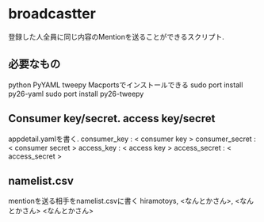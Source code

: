 broadcastter
============
登録した人全員に同じ内容のMentionを送ることができるスクリプト.

必要なもの
----------
python
PyYAML
tweepy
Macportsでインストールできる
	sudo port install py26-yaml
	sudo port install py26-tweepy

Consumer key/secret. access key/secret
--------------------------------------
appdetail.yamlを書く.
	consumer_key : < consumer key >
	consumer_secret : < consumer secret >
	access_key : < access key >
	access_secret : < access_secret >

namelist.csv
------------
mentionを送る相手をnamelist.csvに書く
	hiramotoys, <なんとかさん>, <なんとかさん>
	<なんとかさん>